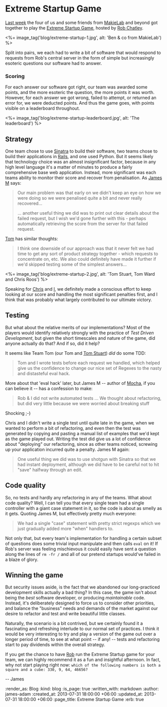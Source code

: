 Extreme Startup Game
========

[Last week](/week-235) the four of us and some friends from [MakieLab](http://www.makieworld.com/) and beyond got together to play the [Extreme Startup Game](http://chatley.com/posts/05-27-2011/extreme-startup/), hosted by [Rob Chatley](http://chatley.com).

<%= image_tag('blog/extreme-startup-1.jpg', alt: 'Ben & co from MakieLab') %>

Split into pairs, we each had to write a bit of software that would respond to requests from Rob's central server in the form of simple but increasingly esoteric questions our software had to answer.

### Scoring

For each answer our software got right, our team was awarded some points, and the more esoteric the question, the more points it was worth. However, for each answer we got wrong, failed to attempt, or returned an error for, we were deducted points. And thus the game goes, with points visible on a leaderboard throughout.

<%= image_tag('blog/extreme-startup-leaderboard.jpg', alt: 'The leaderboard') %>

## Strategy

One team chose to use [Sinatra](http://www.sinatrarb.com/) to build their software, two teams chose to build their applications in [Rails](http://rubyonrails.org), and one used Python. But it seems likely that technology choice was an almost insignificant factor, because in any high level language it's a matter of minutes to produce a fairly comprehensive base web application. Instead, more significant was each teams ability to monitor their score and recover from penalisation. As [James M](/james-mead) says:

> Our main problem was that early on we didn't keep an eye on how we were doing so we were penalised quite a bit and never really recovered...
>
> ... another useful thing we did was to print out clear details about the failed request, but I wish we'd gone further with this - perhaps automatically retrieving the score from the server for that failed request.

[Tom](/tom-ward) has similar thoughts:

> I think one downside of our approach was that it never felt we had time to get any sort of product strategy together - which requests to concentrate on, etc. We also could definitely have made it further if we'd skipped testing some of the simplest answers...

<%= image_tag('blog/extreme-startup-2.jpg', alt: 'Tom Stuart, Tom Ward and Chris Roos') %>

Speaking for [Chris](/chris-roos) and [I](/james-adam), we definitely made a conscious effort to keep looking at our score and handling the most significant penalties first, and I think that was probably what largely contributed to our ultimate victory.

## Testing

But what about the relative merits of our implementations? Most of the players would identify relatively strongly with the practice of *Test Driven Development*, but given the short timescales and nature of the game, did anyone actually do that? And if so, did it help?

It seems like Team Tom (our Tom and [Tom Stuart](http://www.codon.com)) *did* do some TDD:

> Tom and I wrote tests before each request we handled, which helped give us the confidence to change our nice set of Regexes to the nasty and distasteful eval hack.

More about that 'eval hack' later, but James M -- author of [Mocha](/mocha), if you can believe it -- has a confession to make:

> Rob & I did not write automated tests ... We thought about refactoring, but did very little because we were worried about breaking stuff

Shocking ;-)

Chris and I didn't write a single test until quite late in the game, when we wanted to perform a bit of refactoring, and even then the test was generated by copying and pasting a manual list of examples that we'd kept as the game played out. Writing the test did give us a lot of confidence about "deploying" our refactoring, since as other teams noticed, screwing up your application incurred quite a penalty. James M again:

> One useful thing we did was to use shotgun with Sinatra so that we had instant deployment, although we did have to be careful not to hit "save" halfway through an edit.

## Code quality

So, no tests and hardly any refactoring in any of the teams. What about code quality? Well, I can tell you that every single team had a single controller with a giant case statement in it, so the code is about as smelly as it gets. Quoting James M, but effectively pretty much everyone:

> We had a single "case" statement with pretty strict regexps which we just gradually added more "when" handlers to.

Not only that, but every team's implementation for handling a certain subset of questions does some trivial input manipulate and then calls `eval` on it! If Rob's server was feeling mischievous it could easily have sent a question along the lines of `rm -fr /` and all of our pretend startups would've failed in a blaze of glory.

## Winning the game

But security issues aside, is the fact that we abandoned our long-practiced development skills actually a bad thing? In this case, the game isn't about being the *best* software developer, or producing *maintainable* code. Instead, it's deliberately designed to force us to consider other priorities, and balance the "business" needs and demands of the market against our desire to refactor and test and write beautiful little classes.

Naturally, the scenario is a bit contrived, but we certainly found it a fascinating and refreshing interlude to our normal set of practices. I think it would be very interesting to try and play a version of the game out over a longer period of time, to see at what point -- if any! -- tests and refactoring start to pay dividends within the overall strategy.

If you get the chance to have [Rob](http://chatley.com) run the Extreme Startup game for your team, we can highly recommend it as a fun and insightful afternoon. In fact, why not start playing right now: `which of the following numbers is both a square and a cube: 330, 9, 64, 46656?`

-- James


:render_as: Blog
:kind: blog
:is_page: true
:written_with: markdown
:author: james-adam
:created_at: 2013-07-31 18:00:00 +06:00
:updated_at: 2013-07-31 18:00:00 +06:00
:page_title: Extreme Startup Game
:erb: true

